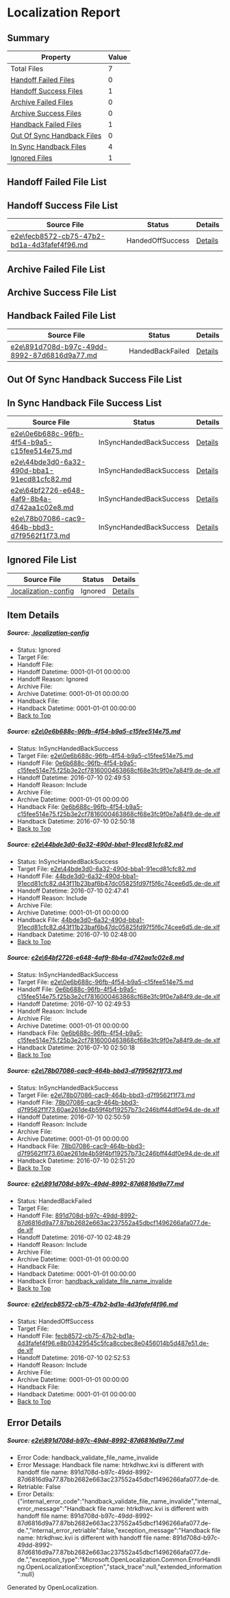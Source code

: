 # <a name='report-top'></a> Localization Report

## Summary
 Property | Value 
 -------- | ----- 
 Total Files | 7
[ Handoff Failed Files ](#handoff-failed-list)| 0
[ Handoff Success Files ](#handoff-success-list)| 1
[ Archive Failed Files ](#archive-failed-list)| 0
[ Archive Success Files ](#archive-success-list)| 0
[ Handback Failed Files ](#handback-failed-list)| 1
[ Out Of Sync Handback Files ](#outofsync-handback-success-list)| 0
[ In Sync Handback Files ](#insync-handback-success-list)| 4
[ Ignored Files ](#ignored-list)| 1

## <a name='handoff-failed-list'></a> Handoff Failed File List

## <a name='handoff-success-list'></a> Handoff Success File List
 Source File | Status | Details 
 ----------- | ------ | ------- 
 [e2e\fecb8572-cb75-47b2-bd1a-4d3fafef4f96.md](https://github.com/OpenLocalizationTestOrg/oltest/blob/bb8714c7ca6a67fcef9704d12ddbfe15950a206c/e2e/fecb8572-cb75-47b2-bd1a-4d3fafef4f96.md) | HandedOffSuccess | [Details](#512330e3d20a117fda8301dcab59e5daebdc3ed66)

## <a name='archive-failed-list'></a> Archive Failed File List

## <a name='archive-success-list'></a> Archive Success File List

## <a name='handback-failed-list'></a> Handback Failed File List
 Source File | Status | Details 
 ----------- | ------ | ------- 
 [e2e\891d708d-b97c-49dd-8992-87d6816d9a77.md](https://github.com/OpenLocalizationTestOrg/oltest/blob/292809142704468476690ae229c69a8b4fce8a31/e2e/891d708d-b97c-49dd-8992-87d6816d9a77.md) | HandedBackFailed | [Details](#f19a27fbe774da513f79a0676bddade40d1aab135)

## <a name='outofsync-handback-success-list'></a> Out Of Sync Handback Success File List

## <a name='insync-handback-success-list'></a> In Sync Handback File Success List
 Source File | Status | Details 
 ----------- | ------ | ------- 
 [e2e\0e6b688c-96fb-4f54-b9a5-c15fee514e75.md](https://github.com/OpenLocalizationTestOrg/oltest/blob/cce6656e1fc599c6b17f7528fcc399907e3bbaa1/e2e/0e6b688c-96fb-4f54-b9a5-c15fee514e75.md) | InSyncHandedBackSuccess | [Details](#58dfbfc924ac0bbe794bbee17d9a4b7c5bd93fb01)
 [e2e\44bde3d0-6a32-490d-bba1-91ecd81cfc82.md](https://github.com/OpenLocalizationTestOrg/oltest/blob/abe7fca99f011699d96b87eff07ddb1085d70cf7/e2e/44bde3d0-6a32-490d-bba1-91ecd81cfc82.md) | InSyncHandedBackSuccess | [Details](#ca4753e958512dc2fb39ecaa6f8026adb12946972)
 [e2e\64bf2726-e648-4af9-8b4a-d742aa1c02e8.md](https://github.com/OpenLocalizationTestOrg/oltest/blob/bb8714c7ca6a67fcef9704d12ddbfe15950a206c/e2e/64bf2726-e648-4af9-8b4a-d742aa1c02e8.md) | InSyncHandedBackSuccess | [Details](#58dfbfc924ac0bbe794bbee17d9a4b7c5bd93fb03)
 [e2e\78b07086-cac9-464b-bbd3-d7f9562f1f73.md](https://github.com/OpenLocalizationTestOrg/oltest/blob/98e99b28904d7057a61b0cea317b3d7f79660a9e/e2e/78b07086-cac9-464b-bbd3-d7f9562f1f73.md) | InSyncHandedBackSuccess | [Details](#e2910c21da89182268bb386a526b0ebe80125d3c4)

## <a name='ignored-list'></a> Ignored File List
 Source File | Status | Details 
 ----------- | ------ | ------- 
 [.localization-config](https://github.com/OpenLocalizationTestOrg/oltest/blob/bb8714c7ca6a67fcef9704d12ddbfe15950a206c/.localization-config) | Ignored | [Details](#3d4f252ac210baf56311d7e97dcc2db10974dbd20)

## Item Details
##### <a name='3d4f252ac210baf56311d7e97dcc2db10974dbd20'></a> Source: [.localization-config](https://github.com/OpenLocalizationTestOrg/oltest/blob/bb8714c7ca6a67fcef9704d12ddbfe15950a206c/.localization-config)
* Status: Ignored
* Target File: 
* Handoff File: 
* Handoff Datetime: 0001-01-01 00:00:00
* Handoff Reason: Ignored
* Archive File: 
* Archive Datetime: 0001-01-01 00:00:00
* Handback File: 
* Handback Datetime: 0001-01-01 00:00:00
* [Back to Top](#report-top)

##### <a name='58dfbfc924ac0bbe794bbee17d9a4b7c5bd93fb01'></a> Source: [e2e\0e6b688c-96fb-4f54-b9a5-c15fee514e75.md](https://github.com/OpenLocalizationTestOrg/oltest/blob/cce6656e1fc599c6b17f7528fcc399907e3bbaa1/e2e/0e6b688c-96fb-4f54-b9a5-c15fee514e75.md)
* Status: InSyncHandedBackSuccess
* Target File: [e2e\0e6b688c-96fb-4f54-b9a5-c15fee514e75.md](https://github.com/OpenLocalizationTestOrg/oltest-dede-fly/blob/683da872bbd5246ab0b33ea829990a16774253ef/e2e/0e6b688c-96fb-4f54-b9a5-c15fee514e75.md)
* Handoff File: [0e6b688c-96fb-4f54-b9a5-c15fee514e75.f25b3e2cf7816000463868cf68e3fc9f0e7a84f9.de-de.xlf](https://github.com/OpenLocalizationTestOrg/olhandoff-e2e/blob/c32c9da5d21dc825445af1d2ceb2846d4e8858ba/ol-handoff/OpenLocalizationTestOrg/oltest-dede-fly/ci/ht/0e6b688c-96fb-4f54-b9a5-c15fee514e75.f25b3e2cf7816000463868cf68e3fc9f0e7a84f9.de-de.xlf)
* Handoff Datetime: 2016-07-10 02:49:53
* Handoff Reason: Include
* Archive File: 
* Archive Datetime: 0001-01-01 00:00:00
* Handback File: [0e6b688c-96fb-4f54-b9a5-c15fee514e75.f25b3e2cf7816000463868cf68e3fc9f0e7a84f9.de-de.xlf](https://github.com/OpenLocalizationTestOrg/olhandback-e2e/blob/894aaebe34c4b6527e6ed682b4e616089b8887d4/ol-handback/OpenLocalizationTestOrg/oltest-dede-fly/ci/ht/0e6b688c-96fb-4f54-b9a5-c15fee514e75.f25b3e2cf7816000463868cf68e3fc9f0e7a84f9.de-de.xlf)
* Handback Datetime: 2016-07-10 02:50:18
* [Back to Top](#report-top)

##### <a name='ca4753e958512dc2fb39ecaa6f8026adb12946972'></a> Source: [e2e\44bde3d0-6a32-490d-bba1-91ecd81cfc82.md](https://github.com/OpenLocalizationTestOrg/oltest/blob/abe7fca99f011699d96b87eff07ddb1085d70cf7/e2e/44bde3d0-6a32-490d-bba1-91ecd81cfc82.md)
* Status: InSyncHandedBackSuccess
* Target File: [e2e\44bde3d0-6a32-490d-bba1-91ecd81cfc82.md](https://github.com/OpenLocalizationTestOrg/oltest-dede-fly/blob/9982f4a5837529e7c1017369a5fd0b876c5ff60a/e2e/44bde3d0-6a32-490d-bba1-91ecd81cfc82.md)
* Handoff File: [44bde3d0-6a32-490d-bba1-91ecd81cfc82.d43f11b23baf6b47dc05825fd97f5f6c74cee6d5.de-de.xlf](https://github.com/OpenLocalizationTestOrg/olhandoff-e2e/blob/a2e52fbe95d754d0dbfcd667ad71abfef25e6f6d/ol-handoff/OpenLocalizationTestOrg/oltest-dede-fly/ci/ht/44bde3d0-6a32-490d-bba1-91ecd81cfc82.d43f11b23baf6b47dc05825fd97f5f6c74cee6d5.de-de.xlf)
* Handoff Datetime: 2016-07-10 02:47:41
* Handoff Reason: Include
* Archive File: 
* Archive Datetime: 0001-01-01 00:00:00
* Handback File: [44bde3d0-6a32-490d-bba1-91ecd81cfc82.d43f11b23baf6b47dc05825fd97f5f6c74cee6d5.de-de.xlf](https://github.com/OpenLocalizationTestOrg/olhandback-e2e/blob/7154abbe30768d8e3339d71e64cf0f6b61bd0820/ol-handback/OpenLocalizationTestOrg/oltest-dede-fly/ci/ht/44bde3d0-6a32-490d-bba1-91ecd81cfc82.d43f11b23baf6b47dc05825fd97f5f6c74cee6d5.de-de.xlf)
* Handback Datetime: 2016-07-10 02:48:00
* [Back to Top](#report-top)

##### <a name='58dfbfc924ac0bbe794bbee17d9a4b7c5bd93fb03'></a> Source: [e2e\64bf2726-e648-4af9-8b4a-d742aa1c02e8.md](https://github.com/OpenLocalizationTestOrg/oltest/blob/bb8714c7ca6a67fcef9704d12ddbfe15950a206c/e2e/64bf2726-e648-4af9-8b4a-d742aa1c02e8.md)
* Status: InSyncHandedBackSuccess
* Target File: [e2e\0e6b688c-96fb-4f54-b9a5-c15fee514e75.md](https://github.com/OpenLocalizationTestOrg/oltest-dede-fly/blob/683da872bbd5246ab0b33ea829990a16774253ef/e2e/0e6b688c-96fb-4f54-b9a5-c15fee514e75.md)
* Handoff File: [0e6b688c-96fb-4f54-b9a5-c15fee514e75.f25b3e2cf7816000463868cf68e3fc9f0e7a84f9.de-de.xlf](https://github.com/OpenLocalizationTestOrg/olhandoff-e2e/blob/c32c9da5d21dc825445af1d2ceb2846d4e8858ba/ol-handoff/OpenLocalizationTestOrg/oltest-dede-fly/ci/ht/0e6b688c-96fb-4f54-b9a5-c15fee514e75.f25b3e2cf7816000463868cf68e3fc9f0e7a84f9.de-de.xlf)
* Handoff Datetime: 2016-07-10 02:49:53
* Handoff Reason: Include
* Archive File: 
* Archive Datetime: 0001-01-01 00:00:00
* Handback File: [0e6b688c-96fb-4f54-b9a5-c15fee514e75.f25b3e2cf7816000463868cf68e3fc9f0e7a84f9.de-de.xlf](https://github.com/OpenLocalizationTestOrg/olhandback-e2e/blob/894aaebe34c4b6527e6ed682b4e616089b8887d4/ol-handback/OpenLocalizationTestOrg/oltest-dede-fly/ci/ht/0e6b688c-96fb-4f54-b9a5-c15fee514e75.f25b3e2cf7816000463868cf68e3fc9f0e7a84f9.de-de.xlf)
* Handback Datetime: 2016-07-10 02:50:18
* [Back to Top](#report-top)

##### <a name='e2910c21da89182268bb386a526b0ebe80125d3c4'></a> Source: [e2e\78b07086-cac9-464b-bbd3-d7f9562f1f73.md](https://github.com/OpenLocalizationTestOrg/oltest/blob/98e99b28904d7057a61b0cea317b3d7f79660a9e/e2e/78b07086-cac9-464b-bbd3-d7f9562f1f73.md)
* Status: InSyncHandedBackSuccess
* Target File: [e2e\78b07086-cac9-464b-bbd3-d7f9562f1f73.md](https://github.com/OpenLocalizationTestOrg/oltest-dede-fly/blob/de10fd74a276d8df8a46bf39477f111fa103cc3b/e2e/78b07086-cac9-464b-bbd3-d7f9562f1f73.md)
* Handoff File: [78b07086-cac9-464b-bbd3-d7f9562f1f73.60ae261de4b59f4bf19257b73c246bff44df0e94.de-de.xlf](https://github.com/OpenLocalizationTestOrg/olhandoff-e2e/blob/e66cdb2c455d342deae2d3e85bf176f60cea50b2/ol-handoff/OpenLocalizationTestOrg/oltest-dede-fly/ci/ht/78b07086-cac9-464b-bbd3-d7f9562f1f73.60ae261de4b59f4bf19257b73c246bff44df0e94.de-de.xlf)
* Handoff Datetime: 2016-07-10 02:50:59
* Handoff Reason: Include
* Archive File: 
* Archive Datetime: 0001-01-01 00:00:00
* Handback File: [78b07086-cac9-464b-bbd3-d7f9562f1f73.60ae261de4b59f4bf19257b73c246bff44df0e94.de-de.xlf](https://github.com/OpenLocalizationTestOrg/olhandback-e2e/blob/821f4ef9882e834154505e3119836456b1f6688b/ol-handback/OpenLocalizationTestOrg/oltest-dede-fly/ci/ht/78b07086-cac9-464b-bbd3-d7f9562f1f73.60ae261de4b59f4bf19257b73c246bff44df0e94.de-de.xlf)
* Handback Datetime: 2016-07-10 02:51:20
* [Back to Top](#report-top)

##### <a name='f19a27fbe774da513f79a0676bddade40d1aab135'></a> Source: [e2e\891d708d-b97c-49dd-8992-87d6816d9a77.md](https://github.com/OpenLocalizationTestOrg/oltest/blob/292809142704468476690ae229c69a8b4fce8a31/e2e/891d708d-b97c-49dd-8992-87d6816d9a77.md)
* Status: HandedBackFailed
* Target File: 
* Handoff File: [891d708d-b97c-49dd-8992-87d6816d9a77.87bb2682e663ac237552a45dbcf1496266afa077.de-de.xlf](https://github.com/OpenLocalizationTestOrg/olhandoff-e2e/blob/855b4d65dc81ca33438c8ca9af094033187d75c0/ol-handoff/OpenLocalizationTestOrg/oltest-dede-fly/ci/ht/891d708d-b97c-49dd-8992-87d6816d9a77.87bb2682e663ac237552a45dbcf1496266afa077.de-de.xlf)
* Handoff Datetime: 2016-07-10 02:48:29
* Handoff Reason: Include
* Archive File: 
* Archive Datetime: 0001-01-01 00:00:00
* Handback File: 
* Handback Datetime: 0001-01-01 00:00:00
* Handback Error: [handback_validate_file_name_invalide](#f19a27fbe774da513f79a0676bddade40d1aab135handback_validate_file_name_invalide)
* [Back to Top](#report-top)

##### <a name='512330e3d20a117fda8301dcab59e5daebdc3ed66'></a> Source: [e2e\fecb8572-cb75-47b2-bd1a-4d3fafef4f96.md](https://github.com/OpenLocalizationTestOrg/oltest/blob/bb8714c7ca6a67fcef9704d12ddbfe15950a206c/e2e/fecb8572-cb75-47b2-bd1a-4d3fafef4f96.md)
* Status: HandedOffSuccess
* Target File: 
* Handoff File: [fecb8572-cb75-47b2-bd1a-4d3fafef4f96.e8b03429545c5fca8ccbec8e0456014b5d487e51.de-de.xlf](https://github.com/OpenLocalizationTestOrg/olhandoff-e2e/blob/6ca6918a5905a499e2a62af730606e6083ea6943/ol-handoff/OpenLocalizationTestOrg/oltest-dede-fly/ci/ht/fecb8572-cb75-47b2-bd1a-4d3fafef4f96.e8b03429545c5fca8ccbec8e0456014b5d487e51.de-de.xlf)
* Handoff Datetime: 2016-07-10 02:52:53
* Handoff Reason: Include
* Archive File: 
* Archive Datetime: 0001-01-01 00:00:00
* Handback File: 
* Handback Datetime: 0001-01-01 00:00:00
* [Back to Top](#report-top)


## Error Details
##### <a name='f19a27fbe774da513f79a0676bddade40d1aab135handback_validate_file_name_invalide'></a> Source: [e2e\891d708d-b97c-49dd-8992-87d6816d9a77.md](#f19a27fbe774da513f79a0676bddade40d1aab135)
* Error Code: handback_validate_file_name_invalide
* Error Message: Handback file name: htrkdhwc.kvi is different with handoff file name: 891d708d-b97c-49dd-8992-87d6816d9a77.87bb2682e663ac237552a45dbcf1496266afa077.de-de.
* Retriable: False
* Error Details: {"internal_error_code":"handback_validate_file_name_invalide","internal_error_message":"Handback file name: htrkdhwc.kvi is different with handoff file name: 891d708d-b97c-49dd-8992-87d6816d9a77.87bb2682e663ac237552a45dbcf1496266afa077.de-de.","internal_error_retriable":false,"exception_message":"Handback file name: htrkdhwc.kvi is different with handoff file name: 891d708d-b97c-49dd-8992-87d6816d9a77.87bb2682e663ac237552a45dbcf1496266afa077.de-de.","exception_type":"Microsoft.OpenLocalization.Common.ErrorHandling.OpenLocalizationException","stack_trace":null,"extended_information":null}


Generated by OpenLocalization.
